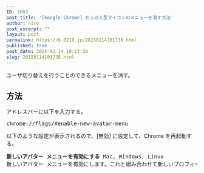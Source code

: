 ```yaml
---
ID: 1603
post_title: '[Google Chrome] 右上の人型アイコンのメニューを消す方法'
author: hiro
post_excerpt: ""
layout: post
permalink: https://b.0218.jp/20150114101738.html
published: true
post_date: 2015-01-14 10:17:38
slug: 20150114101738.html
---
```

ユーザ切り替えを行うことのできるメニューを消す。
<!--more-->
<h2>方法</h2>
アドレスバーに以下を入力する。
<pre>chrome://flags/#enable-new-avatar-menu</pre>

以下のような設定が表示されるので、[無効] に設定して、Chrome を再起動する。
<pre><b>新しいアバター メニューを有効にする</b> Mac, Windows, Linux
新しいアバター メニューを有効にします。これと組み合わせて新しいプロフィール管理を使用する場合は、新しいプロフィール管理のアバター メニューが表示されます。新しいプロフィール管理を使用しない場合は、以前と同じ機能を備えた新しいデザインのアバター メニューが表示されるのに加え、新しいプロフィール管理ユーザー インターフェースの利用を推奨するチュートリアル カードが上部に表示されます。 #enable-new-avatar-menu</pre>